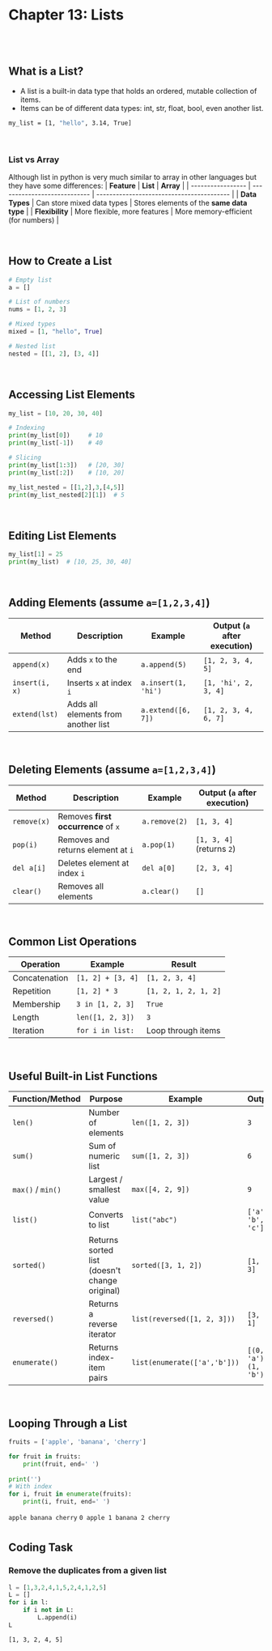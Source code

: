 #
# Chapter 13: Lists
<br>
<br>

## **What is a List?**
- A list is a built-in data type that holds an ordered, mutable collection of items.
- Items can be of different data types: int, str, float, bool, even another list.
```bash
my_list = [1, "hello", 3.14, True]
```
<br>

### **List vs Array**
Although list in python is very much similar to array in other languages but they have some differences:
| **Feature**       | **List**                     | **Array**                                 |
| ----------------- | ---------------------------- | ----------------------------------------- |
| **Data Types**    | Can store mixed data types   | Stores elements of the **same data type** |
| **Flexibility**   | More flexible, more features | More memory-efficient (for numbers)       |

<br>

## **How to Create a List**
```python
# Empty list
a = []

# List of numbers
nums = [1, 2, 3]

# Mixed types
mixed = [1, "hello", True]

# Nested list
nested = [[1, 2], [3, 4]]
```
<br>

## **Accessing List Elements**
```python
my_list = [10, 20, 30, 40]

# Indexing
print(my_list[0])     # 10
print(my_list[-1])    # 40

# Slicing
print(my_list[1:3])   # [20, 30]
print(my_list[:2])    # [10, 20]

my_list_nested = [[1,2],3,[4,5]]
print(my_list_nested[2][1])  # 5
```
<br>

## **Editing List Elements**
```python
my_list[1] = 25
print(my_list)  # [10, 25, 30, 40]
```
<br>

## **Adding Elements** (assume `a=[1,2,3,4]`)
| **Method**     | **Description**                     | **Example**         | **Output (`a` after execution)** |
| -------------- | ----------------------------------- | ------------------- | -------------------------------- |
| `append(x)`    | Adds `x` to the end                 | `a.append(5)`       | `[1, 2, 3, 4, 5]`                |
| `insert(i, x)` | Inserts `x` at index `i`            | `a.insert(1, 'hi')` | `[1, 'hi', 2, 3, 4]`             |
| `extend(lst)`  | Adds all elements from another list | `a.extend([6, 7])`  | `[1, 2, 3, 4, 6, 7]`             |

<br>

## **Deleting Elements** (assume `a=[1,2,3,4]`)
| **Method**  | **Description**                     | **Example**   | **Output (`a` after execution)** |
| ----------- | ----------------------------------- | ------------- | -------------------------------- |
| `remove(x)` | Removes **first occurrence** of `x` | `a.remove(2)` | `[1, 3, 4]`                      |
| `pop(i)`    | Removes and returns element at `i`  | `a.pop(1)`    | `[1, 3, 4]` (returns `2`)        |
| `del a[i]`  | Deletes element at index `i`        | `del a[0]`    | `[2, 3, 4]`                      |
| `clear()`   | Removes all elements                | `a.clear()`   | `[]`                             |

<br>

## **Common List Operations**
| **Operation** | **Example**       | **Result**           |
| ------------- | ----------------- | -------------------- |
| Concatenation | `[1, 2] + [3, 4]` | `[1, 2, 3, 4]`       |
| Repetition    | `[1, 2] * 3`      | `[1, 2, 1, 2, 1, 2]` |
| Membership    | `3 in [1, 2, 3]`  | `True`               |
| Length        | `len([1, 2, 3])`  | `3`                  |
| Iteration     | `for i in list:`  | Loop through items   |

<br>

## **Useful Built-in List Functions**
| **Function/Method** | **Purpose**                                   | **Example**                  | **Output**             |
| ------------------- | --------------------------------------------- | ---------------------------- | ---------------------- |
| `len()`             | Number of elements                            | `len([1, 2, 3])`             | `3`                    |
| `sum()`             | Sum of numeric list                           | `sum([1, 2, 3])`             | `6`                    |
| `max()` / `min()`   | Largest / smallest value                      | `max([4, 2, 9])`             | `9`                    |
| `list()`            | Converts to list                              | `list("abc")`                | `['a', 'b', 'c']`      |
| `sorted()`          | Returns sorted list (doesn't change original) | `sorted([3, 1, 2])`          | `[1, 2, 3]`            |
| `reversed()`        | Returns a reverse iterator                    | `list(reversed([1, 2, 3]))`  | `[3, 2, 1]`            |
| `enumerate()`       | Returns index-item pairs                      | `list(enumerate(['a','b']))` | `[(0, 'a'), (1, 'b')]` |

<br>

## **Looping Through a List**
```python
fruits = ['apple', 'banana', 'cherry']

for fruit in fruits:
    print(fruit, end=' ')
    
print('')
# With index
for i, fruit in enumerate(fruits):
    print(i, fruit, end=' ')
```
`apple banana cherry`
`0 apple 1 banana 2 cherry`
#
## Coding Task
### Remove the duplicates from a given list
```python
l = [1,3,2,4,1,5,2,4,1,2,5]
L = []
for i in l:
    if i not in L:
        L.append(i)
L
```

`[1, 3, 2, 4, 5]`
